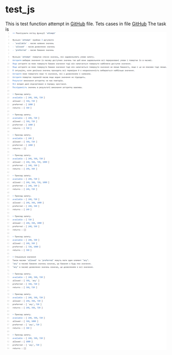 # test_js
This is test function attempt in [GitHub](attempt.js) file.
Tets cases in file [GitHub](tests.js)
The task is ![GitHub Logo](/AlgorithmProblem.png)
